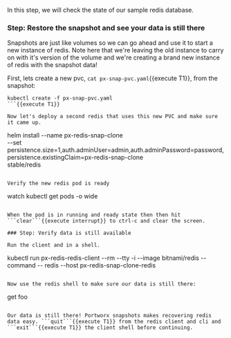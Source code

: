 In this step, we will check the state of our sample redis database.


### Step: Restore the snapshot and see your data is still there

Snapshots are just like volumes so we can go ahead and use it to start a new instance of redis. Note here that we're leaving the old instance to carry on with it's version of the volume and we're creating a brand new instance of redis with the snapshot data!

First, lets create a new pvc, ```cat px-snap-pvc.yaml```{{execute T1}},  from the snapshot:
```
kubectl create -f px-snap-pvc.yaml
```{{execute T1}}

Now let's deploy a second redis that uses this new PVC and make sure it came up.
```
helm install --name px-redis-snap-clone \
    --set persistence.size=1,auth.adminUser=admin,auth.adminPassword=password,persistence.existingClaim=px-redis-snap-clone \
    stable/redis
```{{execute T1}}

Verify the new redis pod is ready
```
watch kubectl get pods -o wide
```{{execute T1}}

When the pod is in running and ready state then then hit ```clear```{{execute interrupt}} to ctrl-c and clear the screen.

### Step: Verify data is still available

Run the client and in a shell.
```
 kubectl run px-redis-redis-client --rm --tty -i --image bitnami/redis --command -- redis --host px-redis-snap-clone-redis
```{{execute T1}}

Now use the redis shell to make sure our data is still there:
```
get foo
```{{execute T1}}

Our data is still there! Portworx snapshots makes recovering redis data easy. ```quit```{{execute T1}} from the redis client and cli and ```exit```{{execute T1}} the client shell before continuing.
